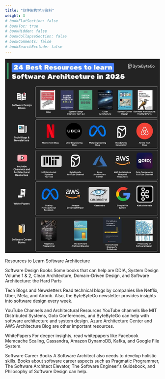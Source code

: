 ```yaml
---
title: "软件架构学习资料"
weight: 3
# bookFlatSection: false
# bookToc: true
# bookHidden: false
# bookCollapseSection: false
# bookComments: false
# bookSearchExclude: false
---
```


![Visa如何挣钱的](/img/other/24-best-resource-to-learn.jfif)

Resources to Learn Software Architecture

Software Design Books
Some books that can help are DDIA, System Design Volume 1 & 2, Clean Architecture, Domain-Driven Design, and Software Architecture: the Hard Parts

Tech Blogs and Newsletters
Read technical blogs by companies like Netflix, Uber, Meta, and Airbnb. Also, the ByteByteGo newsletter provides insights into software design every week.

YouTube Channels and Architectural Resources
YouTube channels like MIT Distributed Systems, Goto Conferences, and ByteByteGo can help with software architecture and system design. Azure Architecture Center and AWS Architecture Blog are other important resources.

WhitePapers
For deeper insights, read whitepapers like Facebook Memcache Scaling, Cassandra, Amazon DynamoDB, Kafka, and Google File System.

Software Career Books
A Software Architect also needs to develop holistic skills. Books about software career aspects such as Pragmatic Programmer, The Software Architect Elevator, The Software Engineer's Guidebook, and Philosophy of Software Design can help.
